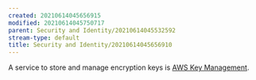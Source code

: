 ```yaml
---
created: 20210614045656915
modified: 20210614045750717
parent: Security and Identity/20210614045532592
stream-type: default
title: Security and Identity/20210614045656910
---
```

A service to store and manage encryption keys is <a href="#AWS%20Key%20Management" class="tc-tiddlylink tc-tiddlylink-missing">AWS Key Management</a>.
